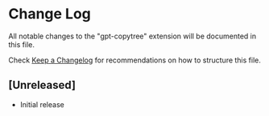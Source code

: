# Change Log

All notable changes to the "gpt-copytree" extension will be documented in this file.

Check [Keep a Changelog](http://keepachangelog.com/) for recommendations on how to structure this file.

## [Unreleased]

- Initial release
